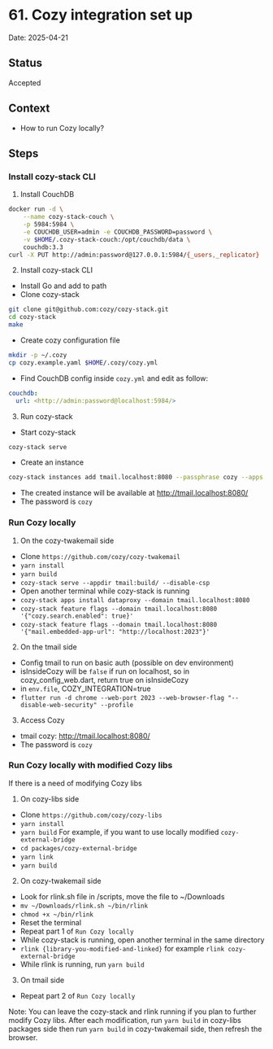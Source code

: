 # 61. Cozy integration set up

Date: 2025-04-21

## Status

Accepted

## Context

- How to run Cozy locally?

## Steps
### Install cozy-stack CLI

1. Install CouchDB
```bash
docker run -d \
    --name cozy-stack-couch \
    -p 5984:5984 \
    -e COUCHDB_USER=admin -e COUCHDB_PASSWORD=password \
    -v $HOME/.cozy-stack-couch:/opt/couchdb/data \
    couchdb:3.3
curl -X PUT http://admin:password@127.0.0.1:5984/{_users,_replicator}
```
2. Install cozy-stack CLI
- Install Go and add to path
- Clone cozy-stack
```bash
git clone git@github.com:cozy/cozy-stack.git
cd cozy-stack
make
```
- Create cozy configuration file
```bash
mkdir -p ~/.cozy
cp cozy.example.yaml $HOME/.cozy/cozy.yml
```
- Find CouchDB config inside `cozy.yml` and edit as follow:
```yaml
couchdb:
  url: <http://admin:password@localhost:5984/>
```
3. Run cozy-stack
- Start cozy-stack
```bash
cozy-stack serve
```
- Create an instance
```bash
cozy-stack instances add tmail.localhost:8080 --passphrase cozy --apps home,store,drive,photos,settings,contacts,notes,passwords --email tmail@cozy.localhost --locale en --public-name Tmail --context-name dev
```
- The created instance will be available at http://tmail.localhost:8080/
- The password is `cozy`

### Run Cozy locally
1. On the cozy-twakemail side
- Clone `https://github.com/cozy/cozy-twakemail`
- `yarn install`
- `yarn build`
- `cozy-stack serve --appdir tmail:build/ --disable-csp`
- Open another terminal while cozy-stack is running
- `cozy-stack apps install dataproxy --domain tmail.localhost:8080`
- `cozy-stack feature flags --domain tmail.localhost:8080 '{"cozy.search.enabled": true}'`
- `cozy-stack feature flags --domain tmail.localhost:8080 '{"mail.embedded-app-url": "http://localhost:2023"}'`

2. On the tmail side
- Config tmail to run on basic auth (possible on dev environment)
- isInsideCozy will be `false` if run on localhost, so in cozy_config_web.dart, return true on isInsideCozy
- in `env.file`, COZY_INTEGRATION=true
- `flutter run -d chrome --web-port 2023 --web-browser-flag "--disable-web-security" --profile`

3. Access Cozy
- tmail cozy: http://tmail.localhost:8080/
- The password is `cozy`

### Run Cozy locally with modified Cozy libs
If there is a need of modifying Cozy libs
1. On cozy-libs side
- Clone `https://github.com/cozy/cozy-libs`
- `yarn install`
- `yarn build`
For example, if you want to use locally modified `cozy-external-bridge`
- `cd packages/cozy-external-bridge`
- `yarn link`
- `yarn build`

2. On cozy-twakemail side
- Look for rlink.sh file in /scripts, move the file to ~/Downloads
- `mv ~/Downloads/rlink.sh ~/bin/rlink`
- `chmod +x ~/bin/rlink`
- Reset the terminal
- Repeat part 1 of `Run Cozy locally`
- While cozy-stack is running, open another terminal in the same directory
- `rlink {library-you-modified-and-linked}` for example `rlink cozy-external-bridge`
- While rlink is running, run `yarn build`

3. On tmail side
- Repeat part 2 of `Run Cozy locally`

Note: You can leave the cozy-stack and rlink running if you plan to further modify Cozy libs. After each modification, run `yarn build` in cozy-libs packages side then run `yarn build` in cozy-twakemail side, then refresh the browser.
